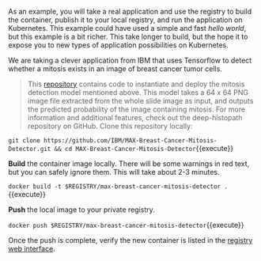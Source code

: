 As an example, you will take a real application and use the registry to build the container, publish it to your local registry, and run the application on Kubernetes. This example could have used a simple and fast _hello world_, but this example is a bit richer. This take longer to build, but the hope it to expose you to new types of application possibilities on Kubernetes.

We are taking a clever application from IBM that uses Tensorflow to detect whether a mitosis exists in an image of breast cancer tumor cells.

> This [repository](https://github.com/IBM/MAX-Breast-Cancer-Mitosis-Detector) contains code to instantiate and deploy the mitosis detection model mentioned above. This model takes a 64 x 64 PNG image file extracted from the whole slide image as input, and outputs the predicted probability of the image containing mitosis. For more information and additional features, check out the deep-histopath repository on GitHub.
Clone this repository locally:

`git clone https://github.com/IBM/MAX-Breast-Cancer-Mitosis-Detector.git && cd MAX-Breast-Cancer-Mitosis-Detector`{{execute}}

**Build** the container image locally. There will be some warnings in red text, but you can safely ignore them. This will take about 2-3 minutes.

`docker build -t $REGISTRY/max-breast-cancer-mitosis-detector .`{{execute}}

**Push** the local image to your private registry.

`docker push $REGISTRY/max-breast-cancer-mitosis-detector`{{execute}}

Once the push is complete, verify the new container is listed in the [registry web interface](
https://[[HOST_SUBDOMAIN]]-31000-[[KATACODA_HOST]].environments.katacoda.com/).
